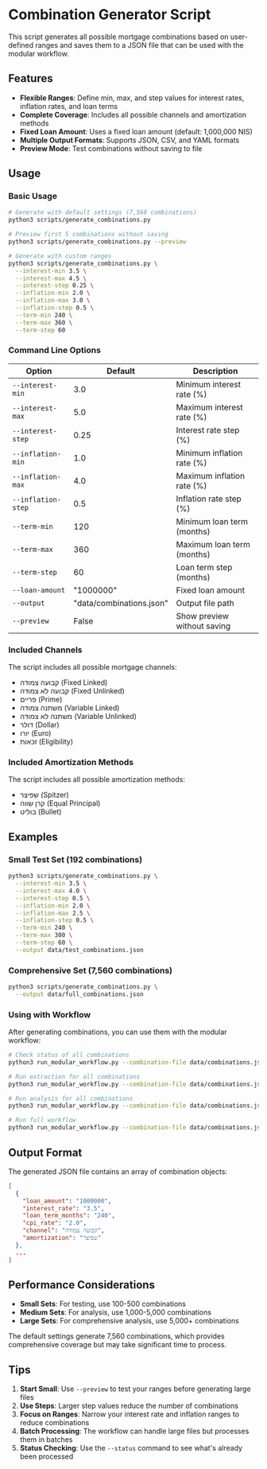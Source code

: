 # Combination Generator Script

This script generates all possible mortgage combinations based on user-defined ranges and saves them to a JSON file that can be used with the modular workflow.

## Features

- **Flexible Ranges**: Define min, max, and step values for interest rates, inflation rates, and loan terms
- **Complete Coverage**: Includes all possible channels and amortization methods
- **Fixed Loan Amount**: Uses a fixed loan amount (default: 1,000,000 NIS)
- **Multiple Output Formats**: Supports JSON, CSV, and YAML formats
- **Preview Mode**: Test combinations without saving to file

## Usage

### Basic Usage

```bash
# Generate with default settings (7,560 combinations)
python3 scripts/generate_combinations.py

# Preview first 5 combinations without saving
python3 scripts/generate_combinations.py --preview

# Generate with custom ranges
python3 scripts/generate_combinations.py \
  --interest-min 3.5 \
  --interest-max 4.5 \
  --interest-step 0.25 \
  --inflation-min 2.0 \
  --inflation-max 3.0 \
  --inflation-step 0.5 \
  --term-min 240 \
  --term-max 360 \
  --term-step 60
```

### Command Line Options

| Option | Default | Description |
|--------|---------|-------------|
| `--interest-min` | 3.0 | Minimum interest rate (%) |
| `--interest-max` | 5.0 | Maximum interest rate (%) |
| `--interest-step` | 0.25 | Interest rate step (%) |
| `--inflation-min` | 1.0 | Minimum inflation rate (%) |
| `--inflation-max` | 4.0 | Maximum inflation rate (%) |
| `--inflation-step` | 0.5 | Inflation rate step (%) |
| `--term-min` | 120 | Minimum loan term (months) |
| `--term-max` | 360 | Maximum loan term (months) |
| `--term-step` | 60 | Loan term step (months) |
| `--loan-amount` | "1000000" | Fixed loan amount |
| `--output` | "data/combinations.json" | Output file path |
| `--preview` | False | Show preview without saving |

### Included Channels

The script includes all possible mortgage channels:
- קבועה צמודה (Fixed Linked)
- קבועה לא צמודה (Fixed Unlinked)
- פריים (Prime)
- משתנה צמודה (Variable Linked)
- משתנה לא צמודה (Variable Unlinked)
- דולר (Dollar)
- יורו (Euro)
- זכאות (Eligibility)

### Included Amortization Methods

The script includes all possible amortization methods:
- שפיצר (Spitzer)
- קרן שווה (Equal Principal)
- בוליט (Bullet)

## Examples

### Small Test Set (192 combinations)
```bash
python3 scripts/generate_combinations.py \
  --interest-min 3.5 \
  --interest-max 4.0 \
  --interest-step 0.5 \
  --inflation-min 2.0 \
  --inflation-max 2.5 \
  --inflation-step 0.5 \
  --term-min 240 \
  --term-max 300 \
  --term-step 60 \
  --output data/test_combinations.json
```

### Comprehensive Set (7,560 combinations)
```bash
python3 scripts/generate_combinations.py \
  --output data/full_combinations.json
```

### Using with Workflow

After generating combinations, you can use them with the modular workflow:

```bash
# Check status of all combinations
python3 run_modular_workflow.py --combination-file data/combinations.json --status

# Run extraction for all combinations
python3 run_modular_workflow.py --combination-file data/combinations.json --extract

# Run analysis for all combinations
python3 run_modular_workflow.py --combination-file data/combinations.json --analyze

# Run full workflow
python3 run_modular_workflow.py --combination-file data/combinations.json --full
```

## Output Format

The generated JSON file contains an array of combination objects:

```json
[
  {
    "loan_amount": "1000000",
    "interest_rate": "3.5",
    "loan_term_months": "240",
    "cpi_rate": "2.0",
    "channel": "קבועה צמודה",
    "amortization": "שפיצר"
  },
  ...
]
```

## Performance Considerations

- **Small Sets**: For testing, use 100-500 combinations
- **Medium Sets**: For analysis, use 1,000-5,000 combinations  
- **Large Sets**: For comprehensive analysis, use 5,000+ combinations

The default settings generate 7,560 combinations, which provides comprehensive coverage but may take significant time to process.

## Tips

1. **Start Small**: Use `--preview` to test your ranges before generating large files
2. **Use Steps**: Larger step values reduce the number of combinations
3. **Focus on Ranges**: Narrow your interest rate and inflation ranges to reduce combinations
4. **Batch Processing**: The workflow can handle large files but processes them in batches
5. **Status Checking**: Use the `--status` command to see what's already been processed 